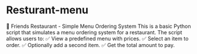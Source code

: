 # Resturant-menu
🥘 Friends Restaurant - Simple Menu Ordering System This is a basic Python script that simulates a menu ordering system for a restaurant. The script allows users to:  ✅ View a predefined menu with prices. ✅ Select an item to order. ✅ Optionally add a second item. ✅ Get the total amount to pay.  
